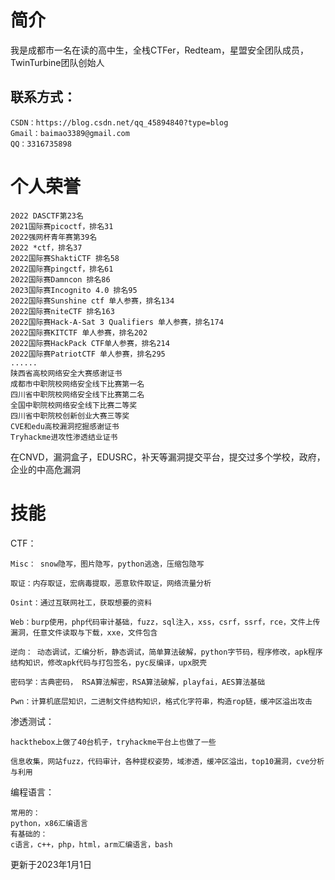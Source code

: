 # 简介
我是成都市一名在读的高中生，全栈CTFer，Redteam，星盟安全团队成员，TwinTurbine团队创始人
## 联系方式：
```
CSDN：https://blog.csdn.net/qq_45894840?type=blog
Gmail：baimao3389@gmail.com
QQ：3316735898
```
# 个人荣誉
```
2022 DASCTF第23名
2021国际赛picoctf，排名31
2022强网杯青年赛第39名
2022 *ctf，排名37
2022国际赛ShaktiCTF 排名58
2022国际赛pingctf，排名61
2022国际赛Damncon 排名86
2023国际赛Incognito 4.0 排名95
2022国际赛Sunshine ctf 单人参赛，排名134
2022国际赛niteCTF 排名163
2022国际赛Hack-A-Sat 3 Qualifiers 单人参赛，排名174
2022国际赛KITCTF 单人参赛，排名202
2022国际赛HackPack CTF单人参赛，排名214
2022国际赛PatriotCTF 单人参赛，排名295
......
陕西省高校网络安全大赛感谢证书
成都市中职院校网络安全线下比赛第一名
四川省中职院校网络安全线下比赛第二名
全国中职院校网络安全线下比赛二等奖
四川省中职院校创新创业大赛三等奖
CVE和edu高校漏洞挖掘感谢证书
Tryhackme进攻性渗透结业证书
```
在CNVD，漏洞盒子，EDUSRC，补天等漏洞提交平台，提交过多个学校，政府，企业的中高危漏洞
# 技能
CTF：
```
Misc： snow隐写，图片隐写，python逃逸，压缩包隐写

取证：内存取证，宏病毒提取，恶意软件取证，网络流量分析

Osint：通过互联网社工，获取想要的资料

Web：burp使用，php代码审计基础，fuzz，sql注入，xss，csrf，ssrf，rce，文件上传漏洞，任意文件读取与下载，xxe，文件包含

逆向： 动态调试，汇编分析，静态调试，简单算法破解，python字节码，程序修改，apk程序结构知识，修改apk代码与打包签名，pyc反编译，upx脱壳

密码学：古典密码， RSA算法解密，RSA算法破解，playfai，AES算法基础

Pwn：计算机底层知识，二进制文件结构知识，格式化字符串，构造rop链，缓冲区溢出攻击
```
渗透测试：
```
hackthebox上做了40台机子，tryhackme平台上也做了一些

信息收集，网站fuzz，代码审计，各种提权姿势，域渗透，缓冲区溢出，top10漏洞，cve分析与利用
```
编程语言：
```
常用的：
python，x86汇编语言
有基础的：
c语言，c++，php，html，arm汇编语言，bash
```
更新于2023年1月1日
